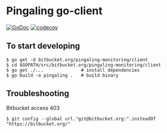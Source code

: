 # Pingaling go-client

[![GoDoc](https://godoc.org/bitbucket.org/pingaling-monitoring/client/pkg/pingaling?status.svg)](https://godoc.org/bitbucket.org/pingaling-monitoring/client/pkg/pingaling)
[![codecov](https://codecov.io/bb/pingaling-monitoring/client/branch/master/graph/badge.svg)](https://codecov.io/bb/pingaling-monitoring/client)

## To start developing

```shell
$ go get -d bitbucket.org/pingaling-monitoring/client
$ cd $GOPATH/src/bitbucket.org/pingaling-monitoring/client
$ go get ./...              # install dependencies
$ go build -o pingaling .   # build binary
```

## Troubleshooting

Bitbucket access 403

```shell
$ git config --global url."git@bitbucket.org:".insteadOf "https://bitbucket.org/"

```
